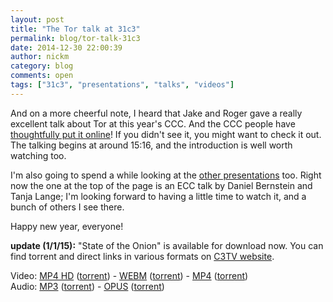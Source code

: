 ```yaml
---
layout: post
title: "The Tor talk at 31c3"
permalink: blog/tor-talk-31c3
date: 2014-12-30 22:00:39
author: nickm
category: blog
comments: open
tags: ["31c3", "presentations", "talks", "videos"]
---
```


And on a more cheerful note, I heard that Jake and Roger gave a really excellent talk about Tor at this year's CCC. And the CCC people have [thoughtfully put it online](http://streaming.media.ccc.de/relive/6251/)! If you didn't see it, you might want to check it out. The talking begins at around 15:16, and the introduction is well worth watching too.

I'm also going to spend a while looking at the [other presentations](http://media.ccc.de/browse/congress/2014/) too. Right now the one at the top of the page is an ECC talk by Daniel Bernstein and Tanja Lange; I'm looking forward to having a little time to watch it, and a bunch of others I see there.

Happy new year, everyone!

**update (1/1/15):** "State of the Onion" is available for download now. You can find torrent and direct links in various formats on [C3TV website](http://media.ccc.de/browse/congress/2014/31c3_-_6251_-_en_-_saal_1_-_201412301400_-_state_of_the_onion_-_jacob_-_arma.html).

Video: [MP4 HD](http://cdn.media.ccc.de/congress/2014/h264-hd/31c3-6251-en-de-State_of_the_Onion_hd.mp4) ([torrent](http://cdn.media.ccc.de/congress/2014/h264-hd/31c3-6251-en-de-State_of_the_Onion_hd.mp4.torrent)) - [WEBM](http://cdn.media.ccc.de/congress/2014/webm-sd/31c3-6251-en-de-State_of_the_Onion_webm-sd.webm) ([torrent](http://cdn.media.ccc.de/congress/2014/webm-sd/31c3-6251-en-de-State_of_the_Onion_webm-sd.webm.torrent)) - [MP4](http://cdn.media.ccc.de/congress/2014/h264-sd/31c3-6251-en-de-State_of_the_Onion_sd.mp4) ([torrent](http://cdn.media.ccc.de/congress/2014/h264-sd/31c3-6251-en-de-State_of_the_Onion_sd.mp4.torrent))  
 Audio: [MP3](http://cdn.media.ccc.de/congress/2014/mp3/31c3-6251-en-de-State_of_the_Onion_mp3.mp3) ([torrent](http://cdn.media.ccc.de/congress/2014/mp3/31c3-6251-en-de-State_of_the_Onion_mp3.mp3.torrent)) - [OPUS](http://cdn.media.ccc.de/congress/2014/opus/31c3-6251-en-de-State_of_the_Onion_opus.opus) ([torrent](http://cdn.media.ccc.de/congress/2014/opus/31c3-6251-en-de-State_of_the_Onion_opus.opus.torrent))
